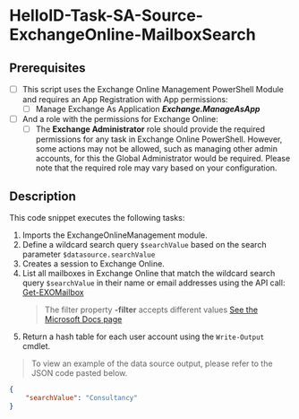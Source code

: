 # HelloID-Task-SA-Source-ExchangeOnline-MailboxSearch

## Prerequisites
- [ ] This script uses the Exchange Online Management PowerShell Module and requires an App Registration with App permissions:
  - [ ] Manage Exchange As Application <b><i>Exchange.ManageAsApp</i></b>
- [ ] And a role with the permissions for Exchange Online:
  - [ ] The **Exchange Administrator** role should provide the required permissions for any task in Exchange Online PowerShell. However, some actions may not be allowed, such as managing other admin accounts, for this the Global Administrator would be required. Please note that the required role may vary based on your configuration.

## Description

This code snippet executes the following tasks:

1. Imports the ExchangeOnlineManagement module.
2. Define a wildcard search query `$searchValue` based on the search parameter `$datasource.searchValue`
3. Creates a session to Exchange Online.
4. List all mailboxes in Exchange Online that match the wildcard search query `$searchValue` in their name or email addresses using the API call: [Get-EXOMailbox](https://learn.microsoft.com/en-us/powershell/module/exchange/get-exomailbox?view=exchange-ps)
   > The filter property **-filter** accepts different values [See the Microsoft Docs page](https://learn.microsoft.com/en-us/powershell/module/exchange/get-exomailbox?view=exchange-ps#-filter)
5. Return a hash table for each user account using the `Write-Output` cmdlet.

> To view an example of the data source output, please refer to the JSON code pasted below.

```json
{
    "searchValue": "Consultancy"
}
```